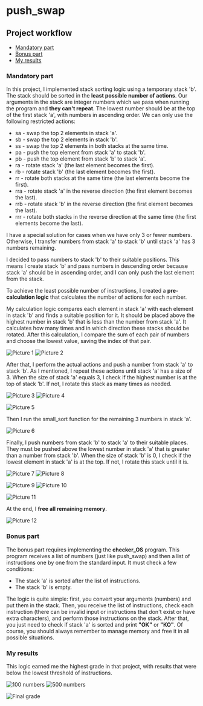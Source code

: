 # push_swap

## Project workflow

<ul>
  <li><a href="#Mandatory part">Mandatory part</a></li>
  <li><a href="#Bonus part">Bonus part</a></li>
  <li><a href="#Results">My results</a></li>
</ul>

### <h3 id="Mandatory part">Mandatory part</h3>
In this project, I implemented stack sorting logic using a temporary stack 'b'. The stack should be sorted in the **least possible number of actions**. Our arguments in the stack are integer numbers which we pass when running the program and **they can't repeat**. The lowest number should be at the top of the first stack 'a', with numbers in ascending order. We can only use the following restricted actions:

<ul>
<li>sa - swap the top 2 elements in stack 'a'.</li>
<li>sb - swap the top 2 elements in stack 'b'.</li>
<li>ss - swap the top 2 elements in both stacks at the same time.</li>
<li>pa - push the top element from stack 'a' to stack 'b'.</li>
<li>pb - push the top element from stack 'b' to stack 'a'.</li>
<li>ra - rotate stack 'a' (the last element becomes the first).</li>
<li>rb - rotate stack 'b' (the last element becomes the first).</li>
<li>rr - rotate both stacks at the same time (the last elements become the first).</li>
<li>rra - rotate stack 'a' in the reverse direction (the first element becomes the last).</li>
<li>rrb - rotate stack 'b' in the reverse direction (the first element becomes the last).</li>
<li>rrr - rotate both stacks in the reverse direction at the same time (the first elements become the last).</li>
</ul>

I have a special solution for cases when we have only 3 or fewer numbers. Otherwise, I transfer numbers from stack 'a' to stack 'b' until stack 'a' has 3 numbers remaining.

I decided to pass numbers to stack 'b' to their suitable positions. This means I create stack 'b' and pass numbers in descending order because stack 'a' should be in ascending order, and I can only push the last element from the stack.

To achieve the least possible number of instructions, I created a **pre-calculation logic** that calculates the number of actions for each number.

My calculation logic compares each element in stack 'a' with each element in stack 'b' and finds a suitable position for it. It should be placed above the highest number in stack 'b' that is less than the number from stack 'a'. It calculates how many times and in which direction these stacks should be rotated. After this calculation, I compare the sum of each pair of numbers and choose the lowest value, saving the index of that pair.

<p>
  <img src="https://github.com/FPyMEHTAPIU/push_swap/blob/main/imgs/1.png" alt="Picture 1"/>
  <img src="https://github.com/FPyMEHTAPIU/push_swap/blob/main/imgs/2.png" alt="Picture 2"/>
</p>

After that, I perform the actual actions and push a number from stack 'a' to stack 'b'. As I mentioned, I repeat these actions until stack 'a' has a size of 3. When the size of stack 'a' equals 3, I check if the highest number is at the top of stack 'b'. If not, I rotate this stack as many times as needed.

<p>
  <img src="https://github.com/FPyMEHTAPIU/push_swap/blob/main/imgs/3.png" alt="Picture 3"/>
  <img src="https://github.com/FPyMEHTAPIU/push_swap/blob/main/imgs/4.png" alt="Picture 4"/>
</p>

![Picture 5](https://github.com/FPyMEHTAPIU/push_swap/blob/main/imgs/5.png)

Then I run the small_sort function for the remaining 3 numbers in stack 'a'.

![Picture 6](https://github.com/FPyMEHTAPIU/push_swap/blob/main/imgs/6.png)

Finally, I push numbers from stack 'b' to stack 'a' to their suitable places. They must be pushed above the lowest number in stack 'a' that is greater than a number from stack 'b'. When the size of stack 'b' is 0, I check if the lowest element in stack 'a' is at the top. If not, I rotate this stack until it is.

<p>
  <img src="https://github.com/FPyMEHTAPIU/push_swap/blob/main/imgs/7.png" alt="Picture 7"/>
  <img src="https://github.com/FPyMEHTAPIU/push_swap/blob/main/imgs/8.png" alt="Picture 8"/>
</p>

<p>
  <img src="https://github.com/FPyMEHTAPIU/push_swap/blob/main/imgs/9.png" alt="Picture 9"/>
  <img src="https://github.com/FPyMEHTAPIU/push_swap/blob/main/imgs/10.png" alt="Picture 10"/>
</p>

![Picture 11](https://github.com/FPyMEHTAPIU/push_swap/blob/main/imgs/11.png)

At the end, I **free all remaining memory**.

<p>
  <img src="https://github.com/FPyMEHTAPIU/push_swap/blob/main/imgs/push_swap%20gif.gif" alt="Picture 12"/>
</p>

### <h3 id="Bonus part">Bonus part</h3>

The bonus part requires implementing the **checker_OS** program. This program receives a list of numbers (just like push_swap) and then a list of instructions one by one from the standard input. It must check a few conditions:

<ul>
<li>The stack 'a' is sorted after the list of instructions.</li>
<li>The stack 'b' is empty.</li>
</ul>

The logic is quite simple: first, you convert your arguments (numbers) and put them in the stack. Then, you receive the list of instructions, check each instruction (there can be invalid input or instructions that don't exist or have extra characters), and perform those instructions on the stack. After that, you just need to check if stack 'a' is sorted and print **"OK"** or **"KO"**.
Of course, you should always remember to manage memory and free it in all possible situations.

### <h3 id="Results">My results</h3>

This logic earned me the highest grade in that project, with results that were below the lowest threshold of instructions.

<p>
  <img src="https://github.com/FPyMEHTAPIU/push_swap/blob/main/imgs/test%20100.jpg" alt="100 numbers"/>
  <img src="https://github.com/FPyMEHTAPIU/push_swap/blob/main/imgs/test%20500.jpg" alt="500 numbers"/>
</p>

![Final grade](https://github.com/FPyMEHTAPIU/push_swap/blob/main/imgs/grade.png)
